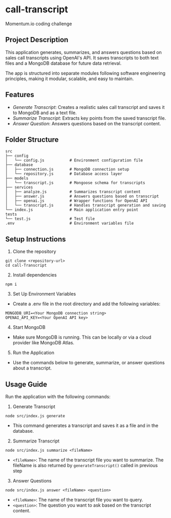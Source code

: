 # call-transcript
Momentum.io coding challenge

## Project Description
This application generates, summarizes, and answers questions based on sales call transcripts using OpenAI's API. It saves transcripts to both text files and a MongoDB database for future data retrieval.

The app is structured into separate modules following software engineering principles, making it modular, scalable, and easy to maintain.

## Features
- *Generate Transcript*: Creates a realistic sales call transcript and saves it to MongoDB and as a text file.
- *Summarize Transcript*: Extracts key points from the saved transcript file.
- *Answer Question*: Answers questions based on the transcript content.

## Folder Structure
```
src
├── config
│   └── config.js           # Environment configuration file
├── database
│   ├── connection.js       # MongoDB connection setup
│   └── repository.js       # Database access layer
├── models
│   └── transcript.js       # Mongoose schema for transcripts
├── services
│   ├── analyze.js          # Summarizes transcript content
│   ├── answer.js           # Answers questions based on transcript
│   ├── openai.js           # Wrapper functions for OpenAI API
│   └── transcript.js       # Handles transcript generation and saving
└── index.js                # Main application entry point
tests
└── test.js                 # Test file
.env                        # Environment variables file
```

## Setup Instructions
1. Clone the repository
```
git clone <repository-url>
cd call-Transcript
```

2. Install dependencies
```
npm i
```

3. Set Up Environment Variables

- Create a .env file in the root directory and add the following variables:
```
MONGODB_URI=<Your MongoDB connection string>
OPENAI_API_KEY=<Your OpenAI API key>
```

4. Start MongoDB
- Make sure MongoDB is running. This can be locally or via a cloud provider like MongoDB Atlas.

5. Run the Application 
- Use the commands below to generate, summarize, or answer questions about a transcript.

## Usage Guide
Run the application with the following commands:

1. Generate Transcript
```
node src/index.js generate
```
- This command generates a transcript and saves it as a file and in the database.

2. Summarize Transcript
```
node src/index.js summarize <fileName>
```
- `<fileName>`: The name of the transcript file you want to summarize. The fileName is also returned by `generateTranscript()` called in previous step

3. Answer Questions
```
node src/index.js answer <fileName> <question>
```

- `<fileName>`: The name of the transcript file you want to query.
- `<question>`: The question you want to ask based on the transcript content.
